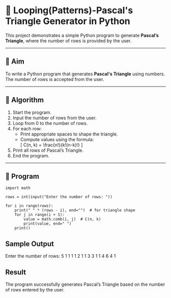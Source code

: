 # 🔺 Looping(Patterns)-Pascal's Triangle Generator in Python

This project demonstrates a simple Python program to generate **Pascal’s Triangle**, where the number of rows is provided by the user.

---

## 🎯 Aim

To write a Python program that generates **Pascal's Triangle** using numbers. The number of rows is accepted from the user.

---

## 🧠 Algorithm

1. Start the program.
2. Input the number of rows from the user.
3. Loop from 0 to the number of rows.
4. For each row:
   - Print appropriate spaces to shape the triangle.
   - Compute values using the formula:  
     \[
     C(n, k) = \frac{n!}{k!(n-k)!}
     \]
5. Print all rows of Pascal’s Triangle.
6. End the program.

---

## 🧪 Program
```
import math

rows = int(input("Enter the number of rows: "))

for i in range(rows):
    print(" " * (rows - i), end="")  # for triangle shape
    for j in range(i + 1):
        value = math.comb(i, j)  # C(n, k)
        print(value, end=" ")
    print()
```

## Sample Output
Enter the number of rows: 5
     1 
    1 1 
   1 2 1 
  1 3 3 1 
 1 4 6 4 1 


## Result
The program successfully generates Pascal’s Triangle based on the number of rows entered by the user.

